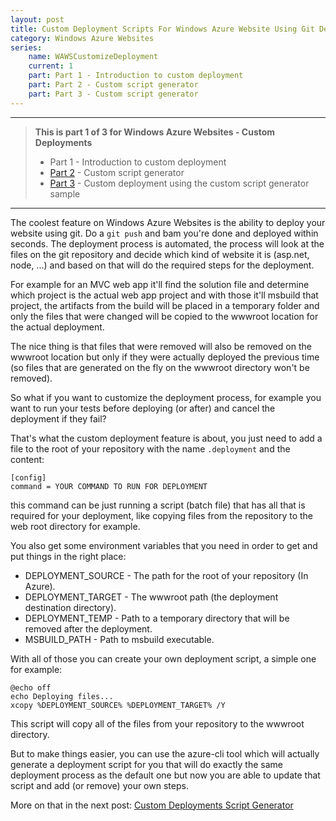 ```yaml
---
layout: post
title: Custom Deployment Scripts For Windows Azure Website Using Git Deployment
category: Windows Azure Websites
series:
	name: WAWSCustomizeDeployment
	current: 1
	part: Part 1 - Introduction to custom deployment
	part: Part 2 - Custom script generator
	part: Part 3 - Custom script generator
---
```


----------

> **This is part 1 of 3 for Windows Azure Websites - Custom Deployments**
>
> * Part 1 - Introduction to custom deployment
> * [Part 2](http://blog.amitapple.com/post/38418009331/azurewebsitecustomdeploymentpart2) - Custom script generator
> * [Part 3](http://blog.amitapple.com/post/38419111245/azurewebsitecustomdeploymentpart3) - Custom deployment using the custom script generator sample

----------


The coolest feature on Windows Azure Websites is the ability to deploy your website using git.
Do a `git push` and bam you're done and deployed within seconds.
The deployment process is automated, the process will look at the files on the git repository and decide which kind of website it is (asp.net, node, ...) and based on that will do the required steps for the deployment.

For example for an MVC web app it'll find the solution file and determine which project is the actual web app project and with those it'll msbuild that project, the artifacts from the build will be placed in a temporary folder and only the files that were changed will be copied to the wwwroot location for the actual deployment.

The nice thing is that files that were removed will also be removed on the wwwroot location but only if they were actually deployed the previous time (so files that are generated on the fly on the wwwroot directory won't be removed).

So what if you want to customize the deployment process, for example you want to run your tests before deploying (or after) and cancel the deployment if they fail?

That's what the custom deployment feature is about, you just need to add a file to the root of your repository with the name `.deployment` and the content:

    [config]
    command = YOUR COMMAND TO RUN FOR DEPLOYMENT

this command can be just running a script (batch file) that has all that is required for your deployment, like copying files from the repository to the web root directory for example.

You also get some environment variables that you need in order to get and put things in the right place:

* DEPLOYMENT_SOURCE - The path for the root of your repository (In Azure).
* DEPLOYMENT_TARGET - The wwwroot path (the deployment destination directory).
* DEPLOYMENT_TEMP - Path to a temporary directory that will be removed after the deployment.
* MSBUILD_PATH - Path to msbuild executable.

With all of those you can create your own deployment script, a simple one for example:

    @echo off
    echo Deploying files...
    xcopy %DEPLOYMENT_SOURCE% %DEPLOYMENT_TARGET% /Y

This script will copy all of the files from your repository to the wwwroot directory.

But to make things easier, you can use the azure-cli tool which will actually generate a deployment script for you that will do exactly the same deployment process as the default one but now you are able to update that script and add (or remove) your own steps.

More on that in the next post:
[Custom Deployments Script Generator](http://blog.amitapple.com/post/38418009331/azurewebsitecustomdeploymentpart2)
